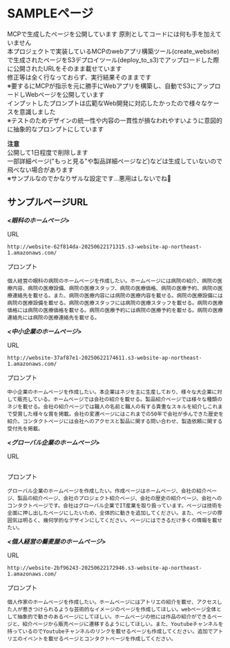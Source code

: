 # SAMPLEページ
MCPで生成したページを公開しています
原則としてコードには何も手を加えていません  
本プロジェクトで実装しているMCPのwebアプリ構築ツール(create_website)で生成されたページをS3デプロイツール(deploy_to_s3)でアップロードした際に公開されたURLをそのまま載せています  
修正等は全く行なっておらず、実行結果そのままです  
※要するにMCPが指示を元に勝手にWebアプリを構築し、自動でS3にアップロードしWebページを公開しています  
インプットしたプロンプトは広範なWeb開発に対応したかったので様々なケースを意識しました  
※テストのためデザインの統一性や内容の一貫性が損なわれやすいように意図的に抽象的なプロンプトにしています

**注意**  
公開して1日程度で削除します  
一部詳細ページ("もっと見る"や製品詳細ページなど)などは生成していないので飛べない場合があります  
※サンプルなのでかなりザルな設定です...悪用はしないでね🥺

## サンプルページURL
***<眼科のホームページ>***  

URL
```
http://website-62f814da-20250622171315.s3-website-ap-northeast-1.amazonaws.com/
```  
プロンプト
```
個人経営の眼科の病院のホームページを作成したい。ホームページには病院の紹介、病院の医療内容、病院の医療設備、病院の医療スタッフ、病院の医療価格、病院の医療予約、病院の医療連絡先を載せる。また、病院の医療内容には病院の医療内容を載せる。病院の医療設備には病院の医療設備を載せる。病院の医療スタッフには病院の医療スタッフを載せる。病院の医療価格には病院の医療価格を載せる。病院の医療予約には病院の医療予約を載せる。病院の医療連絡先には病院の医療連絡先を載せる。
```


***<中小企業のホームページ>***  

URL
```
http://website-37af87e1-20250622174611.s3-website-ap-northeast-1.amazonaws.com/
```
プロンプト
```
中小企業のホームページを作成したい。本企業はネジを主に生産しており、様々な大企業に対して販売している。ホームページでは会社の紹介を載せる。製品紹介ページでは様々な種類のネジを載せる。会社の紹介ページでは職人の名前と職人の有する貴重なスキルを紹介しこれまで受賞した様々な賞を掲載。会社の変遷ページにはこれまでの50年で会社が歩んできた歴史を紹介。コンタクトページには会社へのアクセスと製品に関する問い合わせ、製造依頼に関する受付先を掲載。
```

***<グローバル企業のホームページ>***

URL
```
```
プロンプト
```
グローバル企業のホームページを作成したい。作成ページはホームページ、会社の紹介ページ、製品の紹介ページ、会社のプロジェクト紹介ページ、会社の歴史の紹介ページ、会社へのコンタクトページです。会社はグローバル企業でIT産業を取り扱っています。ページは技術を全面に押し出したページにしたいため、全体的に動きを追加してください。また、ページの雰囲気は明るく、幾何学的なデザインにしてください。ページにはできるだけ多くの情報を載せたい。
```

***<個人経営の蕎麦屋のホームページ>***

URL
```
http://website-2bf96243-20250622172946.s3-website-ap-northeast-1.amazonaws.com/
```
プロンプト
```
個人作家のホームページを作成したい。ホームページにはアトリエの紹介を載せ、アクセスした人が惹きつけられるような芸術的なイメージのページを作成してほしい。webページ全体として抽象的で動きのあるページにしてほしい。ホームページの他には作品の紹介ができるページと、紹介ページから販売ページに遷移するようにしてほしい。また、Youtubeチャンネルを持っているのでYoutubeチャンネルのリンクを載せるページも作成してください。追加でアトリエのイベントを載せるページとコンタクトページを作成してください。
```

